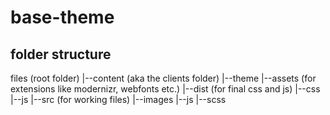# base-theme

## folder structure

files (root folder)
|--content (aka the clients folder)
|--theme
  |--assets (for extensions like modernizr, webfonts etc.)
  |--dist (for final css and js)
    |--css
    |--js
  |--src (for working files)
    |--images
    |--js
    |--scss

